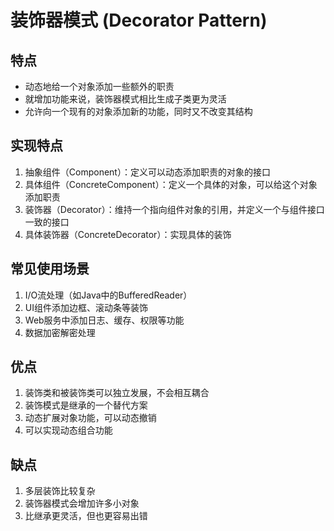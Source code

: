 # 装饰器模式 (Decorator Pattern)

## 特点
- 动态地给一个对象添加一些额外的职责
- 就增加功能来说，装饰器模式相比生成子类更为灵活
- 允许向一个现有的对象添加新的功能，同时又不改变其结构

## 实现特点
1. 抽象组件（Component）：定义可以动态添加职责的对象的接口
2. 具体组件（ConcreteComponent）：定义一个具体的对象，可以给这个对象添加职责
3. 装饰器（Decorator）：维持一个指向组件对象的引用，并定义一个与组件接口一致的接口
4. 具体装饰器（ConcreteDecorator）：实现具体的装饰

## 常见使用场景
1. I/O流处理（如Java中的BufferedReader）
2. UI组件添加边框、滚动条等装饰
3. Web服务中添加日志、缓存、权限等功能
4. 数据加密解密处理

## 优点
1. 装饰类和被装饰类可以独立发展，不会相互耦合
2. 装饰模式是继承的一个替代方案
3. 动态扩展对象功能，可以动态撤销
4. 可以实现动态组合功能

## 缺点
1. 多层装饰比较复杂
2. 装饰器模式会增加许多小对象
3. 比继承更灵活，但也更容易出错 